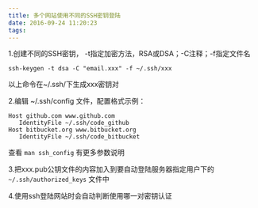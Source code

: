 ```yaml
---
title: 多个网站使用不同的SSH密钥登陆
date: 2016-09-24 11:20:23
tags:
---
```

1.创建不同的SSH密钥， -t指定加密方法，RSA或DSA；-C注释；-f指定文件名

    ssh-keygen -t dsa -C "email.xxx" -f ~/.ssh/xxx
以上命令在~/.ssh/下生成xxx密钥对


2.编辑 ~/.ssh/config  文件，配置格式示例：
```
Host github.com www.github.com
   IdentityFile ~/.ssh/code_github
Host bitbucket.org www.bitbucket.org
   IdentityFile ~/.ssh/code_bitbucket
```
查看 `man ssh_config` 有更多参数说明

3.把xxx.pub公钥文件的内容加入到要自动登陆服务器指定用户下的`~/.ssh/authorized_keys` 文件中

4.使用ssh登陆网站时会自动判断使用哪一对密钥认证
